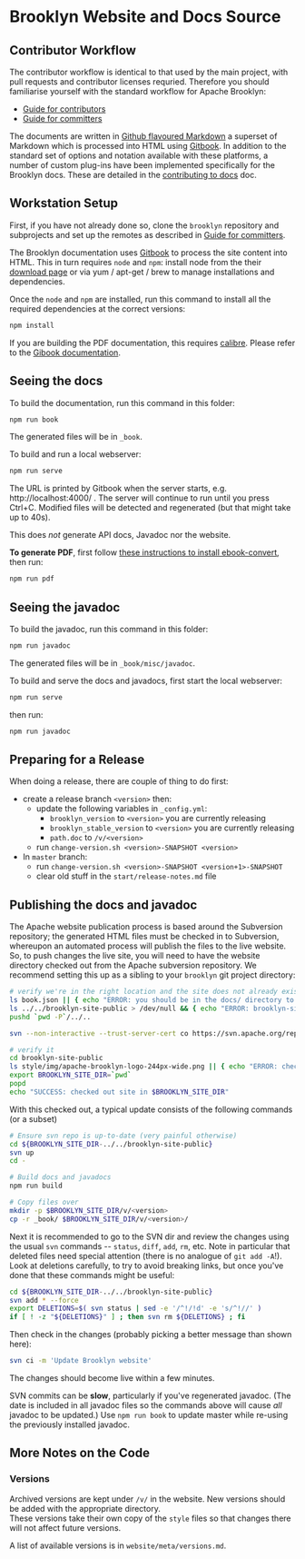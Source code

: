 Brooklyn Website and Docs Source
================================

Contributor Workflow
--------------------

The contributor workflow is identical to that used by the main project, with
pull requests and contributor licenses requried. Therefore you should 
familiarise yourself with the standard workflow for Apache Brooklyn:

* [Guide for contributors][CONTRIB]
* [Guide for committers][COMMIT]

[CONTRIB]: https://brooklyn.apache.org/community/how-to-contribute-docs.html
[COMMIT]: https://brooklyn.apache.org/developers/committers/index.html

The documents are written in [Github flavoured Markdown](https://toolchain.gitbook.com/syntax/markdown.html) a superset of Markdown 
which is processed into HTML using [Gitbook](https://github.com/GitbookIO/gitbook). In addition to the standard set of options
and notation available with these platforms, a number of custom plug-ins have been implemented specifically
for the Brooklyn docs. These are detailed in the [contributing to docs](https://brooklyn.apache.org/contributing) doc.  

Workstation Setup
-----------------

First, if you have not already done so, clone the `brooklyn` repository and subprojects
and set up the remotes as described in [Guide for committers][COMMIT].

The Brooklyn documentation uses [Gitbook](https://github.com/GitbookIO/gitbook) to process the site content into HTML. 
This in turn requires `node` and `npm`:
install node from the their [download page](https://nodejs.org/en/) or via yum / apt-get / brew
to manage installations and dependencies.

Once the `node` and `npm` are installed, run this command to install all the required dependencies 
at the correct versions:

```bash
npm install
```
If you are building the PDF documentation, this requires [calibre](http://wkhtmltopdf.org/).
Please refer to the [Gibook documentation](https://toolchain.gitbook.com/ebook.html).

Seeing the docs
---------------------------

To build the documentation, run this command in this folder:

```bash
npm run book
```

The generated files will be in `_book`.

To build and run a local webserver:

```bash
npm run serve
```

The URL is printed by Gitbook when the server starts,
e.g. http://localhost:4000/ . The server will continue to run until you press Ctrl+C.
Modified files will be detected and regenerated (but that might take up to 40s).

This does *not* generate API docs, Javadoc nor the website.

**To generate PDF**, first follow [these instructions to install ebook-convert](https://toolchain.gitbook.com/ebook.html), then run:

```bash
npm run pdf
```

Seeing the javadoc
---------------------------

To build the javadoc, run this command in this folder:

```bash
npm run javadoc
```

The generated files will be in `_book/misc/javadoc`.

To build and serve the docs and javadocs, first start the local webserver:

```bash
npm run serve
```

then run:

```bash
npm run javadoc
```

Preparing for a Release
-----------------------

When doing a release, there are couple of thing to do first:
* create a release branch `<version>` then:
  * update the following variables in `_config.yml`:
    * `brooklyn_version` to `<version>` you are currently releasing
    * `brooklyn_stable_version` to `<version>` you are currently releasing
    * `path.doc` to `/v/<version>`
  * run `change-version.sh <version>-SNAPSHOT <version>`
* In `master` branch:
  * run `change-version.sh <version>-SNAPSHOT <version+1>-SNAPSHOT`
  * clear old stuff in the `start/release-notes.md` file
 
Publishing the docs and javadoc
--------------------------------

The Apache website publication process is based around the Subversion repository; 
the generated HTML files must be checked in to Subversion, whereupon an automated process 
will publish the files to the live website.
So, to push changes the live site, you will need to have the website directory checked out 
from the Apache subversion repository. We recommend setting this up as a sibling to your
`brooklyn` git project directory:

```bash
# verify we're in the right location and the site does not already exist
ls book.json || { echo "ERROR: you should be in the docs/ directory to run this command" ; exit 1 ; }
ls ../../brooklyn-site-public > /dev/null && { echo "ERROR: brooklyn-site-public dir already exists" ; exit 1 ; }
pushd `pwd -P`/../..

svn --non-interactive --trust-server-cert co https://svn.apache.org/repos/asf/brooklyn/site brooklyn-site-public

# verify it
cd brooklyn-site-public
ls style/img/apache-brooklyn-logo-244px-wide.png || { echo "ERROR: checkout is wrong" ; exit 1 ; }
export BROOKLYN_SITE_DIR=`pwd`
popd
echo "SUCCESS: checked out site in $BROOKLYN_SITE_DIR"
```

With this checked out, a typical update consists of the following commands (or a subset)

```bash
# Ensure svn repo is up-to-date (very painful otherwise)
cd ${BROOKLYN_SITE_DIR-../../brooklyn-site-public}
svn up
cd -

# Build docs and javadocs
npm run build

# Copy files over
mkdir -p $BROOKLYN_SITE_DIR/v/<version>
cp -r _book/ $BROOKLYN_SITE_DIR/v/<version>/

```

Next it is recommended to go to the SVN dir and 
review the changes using the usual `svn` commands -- `status`, `diff`, `add`, `rm`, etc.
Note in particular that deleted files need special attention (there is no analogue of
`git add -A`!). Look at deletions carefully, to try to avoid breaking links, but once
you've done that these commands might be useful:

```bash
cd ${BROOKLYN_SITE_DIR-../../brooklyn-site-public}
svn add * --force
export DELETIONS=$( svn status | sed -e '/^!/!d' -e 's/^!//' )
if [ ! -z "${DELETIONS}" ] ; then svn rm ${DELETIONS} ; fi
```

Then check in the changes (probably picking a better message than shown here):

```bash
svn ci -m 'Update Brooklyn website'
```

The changes should become live within a few minutes.

SVN commits can be **slow**, particularly if you've regenerated javadoc.
(The date is included in all javadoc files so the commands above will cause *all* javadoc to be updated.)
Use `npm run book` to update master while re-using the previously installed javadoc.

More Notes on the Code
----------------------

### Versions

Archived versions are kept under `/v/` in the website.  New versions should be added with the appropriate directory.  
These versions take their own copy of the `style` files so that changes there will not affect future versions.

A list of available versions is in `website/meta/versions.md`.
